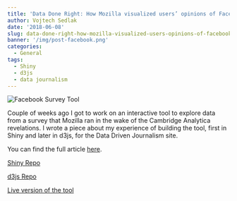 ```yaml
---
title: 'Data Done Right: How Mozilla visualized users’ opinions of Facebook'
author: Vojtech Sedlak
date: '2018-06-08'
slug: data-done-right-how-mozilla-visualized-users-opinions-of-facebook
banner: '/img/post-facebook.png'
categories:
  - General
tags:
  - Shiny
  - d3js
  - data journalism
---
```


![Facebook Survey Tool](/img/post-facebook.png)

Couple of weeks ago I got to work on an interactive tool to explore data from a survey that Mozilla ran in the wake of the Cambridge Analytica revelations. I wrote a piece about my experience of building the tool, first in Shiny and later in d3js, for the Data Driven Journalism site. 

You can find the full article [here](http://datadrivenjournalism.net/featured_projects/data_done_right_how_mozilla_visualized_users_opinions_of_facebook). 

[Shiny Repo](https://github.com/vojtechsedlak/shinysurvey)

[d3js Repo](https://github.com/vojtechsedlak/d3survey)

[Live version of the tool](https://fbsurvey.mozillafoundation.org/)